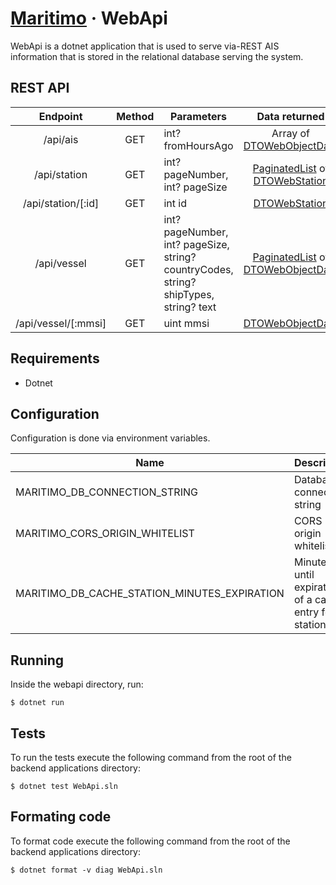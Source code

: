 # [Maritimo](https://maritimo.digital/) &middot; WebApi

WebApi is a dotnet application that is used to serve via-REST AIS information that is stored in the relational database serving the system.

## REST API

|      Endpoint       | Method | Parameters                                                                            |                                  Data returned                                  |  Table   |
| :-----------------: | :----: | ------------------------------------------------------------------------------------- | :-----------------------------------------------------------------------------: | :------: |
|      /api/ais       |  GET   | int? fromHoursAgo                                                                     |                Array of [DTOWebObjectData](DTOWebObjectData.cs)                 | Objects  |
|    /api/station     |  GET   | int? pageNumber, int? pageSize                                                        |    [PaginatedList](WebPaginatedList.cs) of [DTOWebStation](DTOWebStation.cs)    | Stations |
| /api/station/[:id]  |  GET   | int id                                                                                |                        [DTOWebStation](DTOWebStation.cs)                        | Stations |
|     /api/vessel     |  GET   | int? pageNumber, int? pageSize, string? countryCodes, string? shipTypes, string? text | [PaginatedList](WebPaginatedList.cs) of [DTOWebObjectData](DTOWebObjectData.cs) | Objects  |
| /api/vessel/[:mmsi] |  GET   | uint mmsi                                                                             |                     [DTOWebObjectData](DTOWebObjectData.cs)                     | Objects  |

## Requirements

- Dotnet

## Configuration

Configuration is done via environment variables.

| Name                                         | Description                                             |
| -------------------------------------------- | ------------------------------------------------------- |
| MARITIMO_DB_CONNECTION_STRING                | Database connection string                              |
| MARITIMO_CORS_ORIGIN_WHITELIST               | CORS origin whitelist                                   |
| MARITIMO_DB_CACHE_STATION_MINUTES_EXPIRATION | Minutes until expiration of a cache entry for a station |

## Running

Inside the webapi directory, run:

    $ dotnet run

## Tests

To run the tests execute the following command from the root of the backend applications directory:

    $ dotnet test WebApi.sln

## Formating code

To format code execute the following command from the root of the backend applications directory:

    $ dotnet format -v diag WebApi.sln
